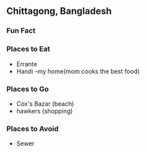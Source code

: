 ## Chittagong, Bangladesh

### Fun Fact

### Places to Eat
- Errante
- Handi
-my home(mom cooks the best food)
### Places to Go
 - Cox's Bazar (beach)
 - hawkers (shopping)
### Places to Avoid
 - Sewer

